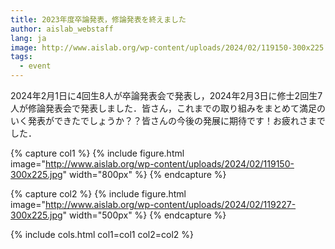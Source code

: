 ```yaml
---
title: 2023年度卒論発表，修論発表を終えました
author: aislab_webstaff
lang: ja
image: http://www.aislab.org/wp-content/uploads/2024/02/119150-300x225.jpg
tags:
  - event
---
```


2024年2月1日に4回生8人が卒論発表会で発表し，2024年2月3日に修士2回生7人が修論発表会で発表しました．皆さん，これまでの取り組みをまとめて満足のいく発表ができたでしょうか？？皆さんの今後の発展に期待です！お疲れさまでした．

{% capture col1 %}
{%
  include figure.html
  image="http://www.aislab.org/wp-content/uploads/2024/02/119150-300x225.jpg"
  width="800px"
%}
{% endcapture %}

{% capture col2 %}
{%
  include figure.html
  image="http://www.aislab.org/wp-content/uploads/2024/02/119227-300x225.jpg"
  width="500px"
%}
{% endcapture %}

{% include cols.html col1=col1 col2=col2 %}